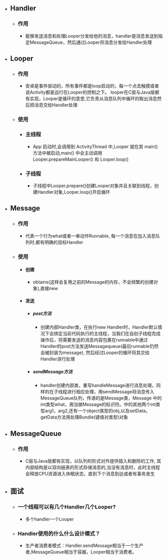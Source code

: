- ## Handler
	- ### 作用
		- 能够发送消息和处理Looper分发给他的消息，handler是消息发送到指定MessageQueue，然后通过Looper将消息分发给Handler处理
- ## Looper
	- ### 作用
		- 安卓是事件驱动的，所有事件都是loop启动的，每一个点击触摸或者说Activity都是运行在Looper的控制之下。 looper在C层与Java层都有实现，Looper是循环的意思,它负责从消息队列中循环的取出消息然后把消息交给Handler处理
	- ### 使用
		- ### 主线程
			- App 启动时,会调用到 ActivityThread 中,Looper 就在其 main() 方法中被启动,main() 中会主动调用 Looper.prepareMainLooper() 和 Looper.loop()
		- ### 子线程
			- 子线程中Looper.prepare()创建Looper对象并且关联到线程，创建Handler对象,Looper.loop()开启循环
- ## Message
	- ### 作用
		- 代表一个行为what或者一串动作Runnable, 每一个消息在加入消息队列时,都有明确的目标Handler
	- ### 使用
		- #### 创建
			- obtains(这样会复用之前的Message的内存，不会频繁的创建对象),直接new
		- #### 发送
			- ##### post方法
				- 创建内部Handler类，在执行new Handler时，Handler默认情况下会绑定当前代码执行的主线程，当我们在自创子线程完成操作后，将需要发送的消息内容包裹在runnable中通过Handler的post方法发送Messagequeue(最后runnable仍然会被封装为message), 然后经过Looper的循环将其交给Handler进行处理
			- ##### sendMessage方法
				- handler创建内部类，重写handleMessage进行消息处理，同样的在子线程进行相应处理，用sendMessage将消息传入MessageQueue队列，传递的是Message类，Message 中的int类型what，用当做Message的标识符。中的其他两个int类型arg1，arg2,还有一个object类型的obj,以及setData，getData方法用处理Bundle(键值对类型)对象
- ## MessageQueue
	- ### 作用
		- C层与Java层都有实现，以队列的形式对外提供插入和删除的工作, 其内部结构是以双向链表的形式存储消息的,当没有消息时，此时主线程会释放CPU资源进入休眠状态，直到下个消息到达或者有事务发生
- ## 面试
	- ### 一个线程可以有几个Handler几个Looper?
		- 多个handler一个Looper
	- ### Handler使用的什么什么设计模式？
		- 生产者消费者模式：Handler.sendMessage相当于一个生产者,MessageQueue相当于容器，Looper相当于消费者。